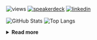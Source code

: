 ![views](https://komarev.com/ghpvc/?username=chck&color=blueviolet)
[![speakerdeck](https://img.shields.io/badge/Speaker_Deck-chck-8a2be2?style=flat-square&logo=speaker-deck)](https://speakerdeck.com/chck)
[![linkedin](https://img.shields.io/badge/LinkedIn-chck-8a2be2?style=flat-square&logo=linkedin)](https://www.linkedin.com/in/chck/)

<p align="left"> 
  <img alt="GitHub Stats" align="center" height="150" src="https://github-readme-stats-nine-umber-51.vercel.app/api?username=chck&count_private=true&show_icons=true&hide_title=true&theme=buefy" />
  <img alt="Top Langs" align="center" height="150" src="https://github-readme-stats-nine-umber-51.vercel.app/api/top-langs/?username=chck&layout=compact&count_private=true&show_icons=true&hide_title=true&theme=buefy" />
</p>

<details>
  <summary><b>Read more</b></summary>
  <br>

  <!--START_SECTION:waka-->
**🐱 My GitHub Data** 

> 📦 77.1 kB Used in GitHub's Storage 
 > 
> 🏆 123 Contributions in the Year 2024
 > 
> 💼 Opted to Hire
 > 
> 📜 134 Public Repositories 
 > 
> 🔑 19 Private Repositories 
 > 
**I'm a Night 🦉** 

```text
🌞 Morning                813 commits         ███░░░░░░░░░░░░░░░░░░░░░░   13.01 % 
🌆 Daytime                2074 commits        ████████░░░░░░░░░░░░░░░░░   33.18 % 
🌃 Evening                1778 commits        ███████░░░░░░░░░░░░░░░░░░   28.45 % 
🌙 Night                  1585 commits        ██████░░░░░░░░░░░░░░░░░░░   25.36 % 
```
📅 **I'm Most Productive on Thursday** 

```text
Monday                   1224 commits        █████░░░░░░░░░░░░░░░░░░░░   19.58 % 
Tuesday                  967 commits         ████░░░░░░░░░░░░░░░░░░░░░   15.47 % 
Wednesday                1016 commits        ████░░░░░░░░░░░░░░░░░░░░░   16.26 % 
Thursday                 1531 commits        ██████░░░░░░░░░░░░░░░░░░░   24.50 % 
Friday                   646 commits         ███░░░░░░░░░░░░░░░░░░░░░░   10.34 % 
Saturday                 332 commits         █░░░░░░░░░░░░░░░░░░░░░░░░   05.31 % 
Sunday                   534 commits         ██░░░░░░░░░░░░░░░░░░░░░░░   08.54 % 
```


📊 **This Week I Spent My Time On** 

```text
💬 Programming Languages: 
Other                    27 hrs 54 mins      █████████████████████████   99.28 % 
Markdown                 3 mins              ░░░░░░░░░░░░░░░░░░░░░░░░░   00.20 % 
Python                   2 mins              ░░░░░░░░░░░░░░░░░░░░░░░░░   00.15 % 
Ruby                     2 mins              ░░░░░░░░░░░░░░░░░░░░░░░░░   00.12 % 
TOML                     1 min               ░░░░░░░░░░░░░░░░░░░░░░░░░   00.09 % 

🔥 Editors: 
Chrome                   27 hrs 52 mins      █████████████████████████   99.18 % 
Neovim                   10 mins             ░░░░░░░░░░░░░░░░░░░░░░░░░   00.60 % 
Obsidian                 3 mins              ░░░░░░░░░░░░░░░░░░░░░░░░░   00.20 % 
VS Code                  0 secs              ░░░░░░░░░░░░░░░░░░░░░░░░░   00.02 % 
```

**I Mostly Code in Python** 

```text
Python                   43 repos            █████████░░░░░░░░░░░░░░░░   34.40 % 
Jupyter Notebook         18 repos            ████░░░░░░░░░░░░░░░░░░░░░   14.40 % 
Rust                     7 repos             █░░░░░░░░░░░░░░░░░░░░░░░░   05.60 % 
Shell                    3 repos             █░░░░░░░░░░░░░░░░░░░░░░░░   02.40 % 
Astro                    1 repo              ░░░░░░░░░░░░░░░░░░░░░░░░░   00.80 % 
```



**Timeline**

![Lines of Code chart](https://raw.githubusercontent.com/chck/chck/main/assets/bar_graph.png)


 Last Updated on 2024-03-13 01:21 UTC
<!--END_SECTION:waka-->
</details>

